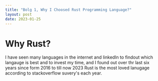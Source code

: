 ```yaml
---
title: "Bolg 1, Why I Choosed Rust Programming Language?"
layout: post
date: 2023-01-25
---
```

# Why Rust?
I have seen many languages in the internet and linkedIn to findout which langauge is best and to invest my time, and I found out over thr last six years since form 2016 to till now 2023 Rust is the most loved lanugage according to stackoverflow suvery's each year.
